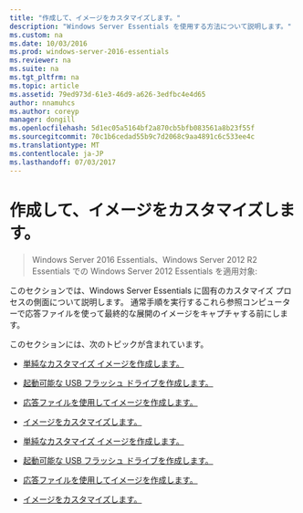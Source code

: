 ```yaml
---
title: "作成して、イメージをカスタマイズします。"
description: "Windows Server Essentials を使用する方法について説明します。"
ms.custom: na
ms.date: 10/03/2016
ms.prod: windows-server-2016-essentials
ms.reviewer: na
ms.suite: na
ms.tgt_pltfrm: na
ms.topic: article
ms.assetid: 79ed973d-61e3-46d9-a626-3edfbc4e4d65
author: nnamuhcs
ms.author: coreyp
manager: dongill
ms.openlocfilehash: 5d1ec05a5164bf2a870cb5bfb083561a8b23f55f
ms.sourcegitcommit: 70c1b6cedad55b9c7d2068c9aa4891c6c533ee4c
ms.translationtype: MT
ms.contentlocale: ja-JP
ms.lasthandoff: 07/03/2017
---
```

# <a name="creating-and-customizing-the-image"></a>作成して、イメージをカスタマイズします。

>Windows Server 2016 Essentials、Windows Server 2012 R2 Essentials での Windows Server 2012 Essentials を適用対象:

このセクションでは、Windows Server Essentials に固有のカスタマイズ プロセスの側面について説明します。 通常手順を実行するこれら参照コンピューターで応答ファイルを使って最終的な展開のイメージをキャプチャする前にします。  
  
 このセクションには、次のトピックが含まれています。  
  

-   [単純なカスタマイズ イメージを作成します。](Create-a-Simple-Customized-Image.md)  
  
-   [起動可能な USB フラッシュ ドライブを作成します。](Create-a-Bootable-USB-Flash-Drive.md)  
  
-   [応答ファイルを使用してイメージを作成します。](Create-an-Image-By-Using-Answer-Files.md)  
  
-   [イメージをカスタマイズします。](Customize-the-Image.md)

-   [単純なカスタマイズ イメージを作成します。](../install/Create-a-Simple-Customized-Image.md)  
  
-   [起動可能な USB フラッシュ ドライブを作成します。](../install/Create-a-Bootable-USB-Flash-Drive.md)  
  
-   [応答ファイルを使用してイメージを作成します。](../install/Create-an-Image-By-Using-Answer-Files.md)  
  
-   [イメージをカスタマイズします。](../install/Customize-the-Image.md)

